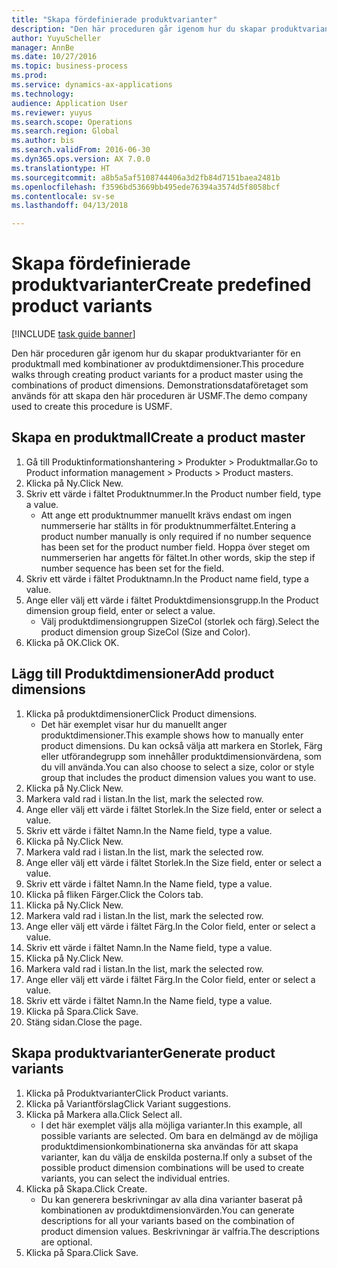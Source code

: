 ```yaml
--- 
title: "Skapa fördefinierade produktvarianter"
description: "Den här proceduren går igenom hur du skapar produktvarianter för en produktmall med kombinationer av produktdimensioner."
author: YuyuScheller
manager: AnnBe
ms.date: 10/27/2016
ms.topic: business-process
ms.prod: 
ms.service: dynamics-ax-applications
ms.technology: 
audience: Application User
ms.reviewer: yuyus
ms.search.scope: Operations
ms.search.region: Global
ms.author: bis
ms.search.validFrom: 2016-06-30
ms.dyn365.ops.version: AX 7.0.0
ms.translationtype: HT
ms.sourcegitcommit: a8b5a5af5108744406a3d2fb84d7151baea2481b
ms.openlocfilehash: f3596bd53669bb495ede76394a3574d5f8058bcf
ms.contentlocale: sv-se
ms.lasthandoff: 04/13/2018

---
```

# <a name="create-predefined-product-variants"></a><span data-ttu-id="165ab-103">Skapa fördefinierade produktvarianter</span><span class="sxs-lookup"><span data-stu-id="165ab-103">Create predefined product variants</span></span>

[!INCLUDE [task guide banner](../../includes/task-guide-banner.md)]

<span data-ttu-id="165ab-104">Den här proceduren går igenom hur du skapar produktvarianter för en produktmall med kombinationer av produktdimensioner.</span><span class="sxs-lookup"><span data-stu-id="165ab-104">This procedure walks through creating product variants for a product master using the combinations of product dimensions.</span></span> <span data-ttu-id="165ab-105">Demonstrationsdataföretaget som används för att skapa den här proceduren är USMF.</span><span class="sxs-lookup"><span data-stu-id="165ab-105">The demo company used to create this procedure is USMF.</span></span>


## <a name="create-a-product-master"></a><span data-ttu-id="165ab-106">Skapa en produktmall</span><span class="sxs-lookup"><span data-stu-id="165ab-106">Create a product master</span></span>
1. <span data-ttu-id="165ab-107">Gå till Produktinformationshantering > Produkter > Produktmallar.</span><span class="sxs-lookup"><span data-stu-id="165ab-107">Go to Product information management > Products > Product masters.</span></span>
2. <span data-ttu-id="165ab-108">Klicka på Ny.</span><span class="sxs-lookup"><span data-stu-id="165ab-108">Click New.</span></span>
3. <span data-ttu-id="165ab-109">Skriv ett värde i fältet Produktnummer.</span><span class="sxs-lookup"><span data-stu-id="165ab-109">In the Product number field, type a value.</span></span>
    * <span data-ttu-id="165ab-110">Att ange ett produktnummer manuellt krävs endast om ingen nummerserie har ställts in för produktnummerfältet.</span><span class="sxs-lookup"><span data-stu-id="165ab-110">Entering a product number manually is only required if no number sequence has been set for the product number field.</span></span> <span data-ttu-id="165ab-111">Hoppa över steget om nummerserien har angetts för fältet.</span><span class="sxs-lookup"><span data-stu-id="165ab-111">In other words, skip the step if number sequence has been set for the field.</span></span>  
4. <span data-ttu-id="165ab-112">Skriv ett värde i fältet Produktnamn.</span><span class="sxs-lookup"><span data-stu-id="165ab-112">In the Product name field, type a value.</span></span>
5. <span data-ttu-id="165ab-113">Ange eller välj ett värde i fältet Produktdimensionsgrupp.</span><span class="sxs-lookup"><span data-stu-id="165ab-113">In the Product dimension group field, enter or select a value.</span></span>
    * <span data-ttu-id="165ab-114">Välj produktdimensiongruppen SizeCol (storlek och färg).</span><span class="sxs-lookup"><span data-stu-id="165ab-114">Select the product dimension group SizeCol (Size and Color).</span></span>  
6. <span data-ttu-id="165ab-115">Klicka på OK.</span><span class="sxs-lookup"><span data-stu-id="165ab-115">Click OK.</span></span>

## <a name="add-product-dimensions"></a><span data-ttu-id="165ab-116">Lägg till Produktdimensioner</span><span class="sxs-lookup"><span data-stu-id="165ab-116">Add product dimensions</span></span>
1. <span data-ttu-id="165ab-117">Klicka på produktdimensioner</span><span class="sxs-lookup"><span data-stu-id="165ab-117">Click Product dimensions.</span></span>
    * <span data-ttu-id="165ab-118">Det här exemplet visar hur du manuellt anger produktdimensioner.</span><span class="sxs-lookup"><span data-stu-id="165ab-118">This example shows how to manually enter product dimensions.</span></span> <span data-ttu-id="165ab-119">Du kan också välja att markera en Storlek, Färg eller utförandegrupp som innehåller produktdimensionvärdena, som du vill använda.</span><span class="sxs-lookup"><span data-stu-id="165ab-119">You can also choose to select a size, color or style group that includes the product dimension values you want to use.</span></span>  
2. <span data-ttu-id="165ab-120">Klicka på Ny.</span><span class="sxs-lookup"><span data-stu-id="165ab-120">Click New.</span></span>
3. <span data-ttu-id="165ab-121">Markera vald rad i listan.</span><span class="sxs-lookup"><span data-stu-id="165ab-121">In the list, mark the selected row.</span></span>
4. <span data-ttu-id="165ab-122">Ange eller välj ett värde i fältet Storlek.</span><span class="sxs-lookup"><span data-stu-id="165ab-122">In the Size field, enter or select a value.</span></span>
5. <span data-ttu-id="165ab-123">Skriv ett värde i fältet Namn.</span><span class="sxs-lookup"><span data-stu-id="165ab-123">In the Name field, type a value.</span></span>
6. <span data-ttu-id="165ab-124">Klicka på Ny.</span><span class="sxs-lookup"><span data-stu-id="165ab-124">Click New.</span></span>
7. <span data-ttu-id="165ab-125">Markera vald rad i listan.</span><span class="sxs-lookup"><span data-stu-id="165ab-125">In the list, mark the selected row.</span></span>
8. <span data-ttu-id="165ab-126">Ange eller välj ett värde i fältet Storlek.</span><span class="sxs-lookup"><span data-stu-id="165ab-126">In the Size field, enter or select a value.</span></span>
9. <span data-ttu-id="165ab-127">Skriv ett värde i fältet Namn.</span><span class="sxs-lookup"><span data-stu-id="165ab-127">In the Name field, type a value.</span></span>
10. <span data-ttu-id="165ab-128">Klicka på fliken Färger.</span><span class="sxs-lookup"><span data-stu-id="165ab-128">Click the Colors tab.</span></span>
11. <span data-ttu-id="165ab-129">Klicka på Ny.</span><span class="sxs-lookup"><span data-stu-id="165ab-129">Click New.</span></span>
12. <span data-ttu-id="165ab-130">Markera vald rad i listan.</span><span class="sxs-lookup"><span data-stu-id="165ab-130">In the list, mark the selected row.</span></span>
13. <span data-ttu-id="165ab-131">Ange eller välj ett värde i fältet Färg.</span><span class="sxs-lookup"><span data-stu-id="165ab-131">In the Color field, enter or select a value.</span></span>
14. <span data-ttu-id="165ab-132">Skriv ett värde i fältet Namn.</span><span class="sxs-lookup"><span data-stu-id="165ab-132">In the Name field, type a value.</span></span>
15. <span data-ttu-id="165ab-133">Klicka på Ny.</span><span class="sxs-lookup"><span data-stu-id="165ab-133">Click New.</span></span>
16. <span data-ttu-id="165ab-134">Markera vald rad i listan.</span><span class="sxs-lookup"><span data-stu-id="165ab-134">In the list, mark the selected row.</span></span>
17. <span data-ttu-id="165ab-135">Ange eller välj ett värde i fältet Färg.</span><span class="sxs-lookup"><span data-stu-id="165ab-135">In the Color field, enter or select a value.</span></span>
18. <span data-ttu-id="165ab-136">Skriv ett värde i fältet Namn.</span><span class="sxs-lookup"><span data-stu-id="165ab-136">In the Name field, type a value.</span></span>
19. <span data-ttu-id="165ab-137">Klicka på Spara.</span><span class="sxs-lookup"><span data-stu-id="165ab-137">Click Save.</span></span>
20. <span data-ttu-id="165ab-138">Stäng sidan.</span><span class="sxs-lookup"><span data-stu-id="165ab-138">Close the page.</span></span>

## <a name="generate-product-variants"></a><span data-ttu-id="165ab-139">Skapa produktvarianter</span><span class="sxs-lookup"><span data-stu-id="165ab-139">Generate product variants</span></span>
1. <span data-ttu-id="165ab-140">Klicka på Produktvarianter</span><span class="sxs-lookup"><span data-stu-id="165ab-140">Click Product variants.</span></span>
2. <span data-ttu-id="165ab-141">Klicka på Variantförslag</span><span class="sxs-lookup"><span data-stu-id="165ab-141">Click Variant suggestions.</span></span>
3. <span data-ttu-id="165ab-142">Klicka på Markera alla.</span><span class="sxs-lookup"><span data-stu-id="165ab-142">Click Select all.</span></span>
    * <span data-ttu-id="165ab-143">I det här exemplet väljs alla möjliga varianter.</span><span class="sxs-lookup"><span data-stu-id="165ab-143">In this example, all possible variants are selected.</span></span> <span data-ttu-id="165ab-144">Om bara en delmängd av de möjliga produktdimensionkombinationerna ska användas för att skapa varianter, kan du välja de enskilda posterna.</span><span class="sxs-lookup"><span data-stu-id="165ab-144">If only a subset of the possible product dimension combinations will be used to create variants, you can select the individual entries.</span></span>  
4. <span data-ttu-id="165ab-145">Klicka på Skapa.</span><span class="sxs-lookup"><span data-stu-id="165ab-145">Click Create.</span></span>
    * <span data-ttu-id="165ab-146">Du kan generera beskrivningar av alla dina varianter baserat på kombinationen av produktdimensionvärden.</span><span class="sxs-lookup"><span data-stu-id="165ab-146">You can generate descriptions for all your variants based on the combination of product dimension values.</span></span> <span data-ttu-id="165ab-147">Beskrivningar är valfria.</span><span class="sxs-lookup"><span data-stu-id="165ab-147">The descriptions are optional.</span></span>  
5. <span data-ttu-id="165ab-148">Klicka på Spara.</span><span class="sxs-lookup"><span data-stu-id="165ab-148">Click Save.</span></span>


